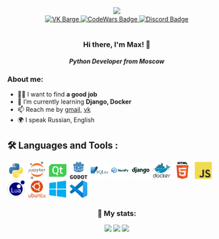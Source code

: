 <div id="header" align="center">
  <img src="https://media.giphy.com/media/qgQUggAC3Pfv687qPC/giphy.gif" width="300"/>
</div>
<div id="badges" align="center">
  <a href="https://m.vk.com/maxbro12">
    <img src="https://img.shields.io/badge/maxbro12-blue?style=for-the-badge&logo=VK&logoColor=white" alt="VK Barge"/>
  </a>
  <a href="https://www.codewars.com/users/MaxBro12">
    <img src="https://img.shields.io/badge/CodeWars-red?style=for-the-badge&logo=Codewars&logoColor=white" alt="CodeWars Badge"/>
  </a>
  <a href="https://discordapp.com/users/260128609275084801">
    <img src="https://img.shields.io/badge/Discord-blue?style=for-the-badge&logo=discord&logoColor=white" alt="Discord Badge"/>
  </a>
</div>
<div id="view" align="center">
  <img src="https://komarev.com/ghpvc/?username=MaxBro12&style=flat-square&color=blue" align="center" alt=""/>
 </div>
 
<div id="header" align="center">
	<h3>Hi there, I'm Max! 👋</h1>
	<h5>Python Developer from Moscow</h3>
</div>

### About me:
- 🧑‍💼 I want to find **a good job** 
- 🌱 I’m currently learning **Django, Docker**
- 📫 Reach me by [gmail](mailto:maxbro126@gmail.com), [vk](https://m.vk.com/maxbro12)
- 🌍 I speak Russian, English

## :hammer_and_wrench: Languages and Tools :
<div id="lang" align="left">
  <img src="https://github.com/devicons/devicon/blob/master/icons/python/python-original.svg" title="Python" alt="Python" width="40" height="40"/>&nbsp;
  <img src="https://github.com/devicons/devicon/blob/master/icons/jupyter/jupyter-original-wordmark.svg" title="Jupyter" alt="Jupyter" width="40" height="40"/>&nbsp;
  <img src="https://github.com/devicons/devicon/blob/master/icons/qt/qt-original.svg" title="PyQt" alt="PyQt" width="40" height="40"/>&nbsp;
  <img src="https://github.com/devicons/devicon/blob/master/icons/godot/godot-original-wordmark.svg" title="Godot" alt="Godot" width="40" height="40"/>&nbsp;
  <img src="https://github.com/devicons/devicon/blob/master/icons/sqlite/sqlite-original-wordmark.svg" title="SQLite" alt="SQLite" width="40" height="40"/>&nbsp;
  <img src="https://github.com/devicons/devicon/blob/master/icons/numpy/numpy-original-wordmark.svg" title="NumPy" alt="NumPy" width="40" height="40"/>&nbsp;
  <img src="https://github.com/devicons/devicon/blob/master/icons/django/django-plain-wordmark.svg" title="Django" alt="Django" width="40" height="40"/>&nbsp;
  <img src="https://github.com/devicons/devicon/blob/master/icons/docker/docker-original-wordmark.svg" title="Docker" alt="Docker" width="40" height="40"/>&nbsp;
  <img src="https://github.com/devicons/devicon/blob/master/icons/html5/html5-original-wordmark.svg" title="HTML" alt="HTML" width="40" height="40"/>&nbsp;
  <img src="https://github.com/devicons/devicon/blob/master/icons/javascript/javascript-original.svg" title="JS" alt="JS" width="40" height="40"/>&nbsp;
  <img src="https://github.com/devicons/devicon/blob/master/icons/lua/lua-original-wordmark.svg" title="Lua" alt="Lua" width="40" height="40"/>&nbsp;
  <img src="https://github.com/devicons/devicon/blob/master/icons/ubuntu/ubuntu-plain-wordmark.svg" title="Ubuntu" alt="Ubuntu" width="40" height="40"/>&nbsp;
  <img src="https://github.com/devicons/devicon/blob/master/icons/windows8/windows8-original.svg" title="Windows" alt="Windows" width="40" height="40"/>&nbsp;
  <img src="https://github.com/devicons/devicon/blob/master/icons/vscode/vscode-original.svg" title="VScode" alt="VScode" width="40" height="40"/>&nbsp;
</div>

<h3 align="center">
  🌟 My stats:
</h3>
  
<div id="stat" align="center">
	<img src="https://github-profile-summary-cards.vercel.app/api/cards/profile-details?username=MaxBro12&theme=github_dark"/>
	<img src="https://github-profile-summary-cards.vercel.app/api/cards/most-commit-language?username=MaxBro12&theme=github_dark"/>
	<img src="https://github-profile-summary-cards.vercel.app/api/cards/stats?username=MaxBro12&theme=github_dark"/>
</div>

<!--
**MaxBro12/MaxBro12** is a ✨ _special_ ✨ repository because its `README.md` (this file) appears on your GitHub profile.

Here are some ideas to get you started:

- 🔭 I’m currently working on ...
- 🌱 I’m currently learning ...
- 👯 I’m looking to collaborate on ...
- 🤔 I’m looking for help with ...
- 💬 Ask me about ...
- 📫 How to reach me: ...
- 😄 Pronouns: ...
- ⚡ Fun fact: ...
-->
